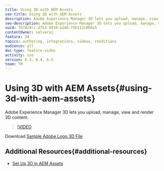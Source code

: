 ```yaml
---
title: Using 3D with AEM Assets
seo-title: Using 3D with AEM Assets
description: Adobe Experience Manager 3D lets you upload, manage, view and render 3D content. 
seo-description: Adobe Experience Manager 3D lets you upload, manage, view and render 3D content. 
uuid: fb7824cc-d753-4910-a2d6-75b113c0b6a5
contentOwner: selvaraj
feature: 3d
topics: authoring, integrations, videos, renditions
audience: all
doc-type: feature-video
activity: use
version: 6.3, 6.4, 6.5
team: TM
---
```


# Using 3D with AEM Assets{#using-3d-with-aem-assets}

Adobe Experience Manager 3D lets you upload, manage, view and render 3D content.

>[!VIDEO](https://video.tv.adobe.com/v/18491/?quality=9)

Download [Sample Adobe Logo 3D File](assets/adobe-logo.zip)

## Additional Resources{#additional-resources}

* [Set Up 3D in AEM Assets](3d-assets-technical-video-setup.md)
